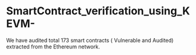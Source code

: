 # SmartContract_verification_using_KEVM-
We have audited total 173 smart contracts ( Vulnerable and Audited) extracted from the Ethereum network.

